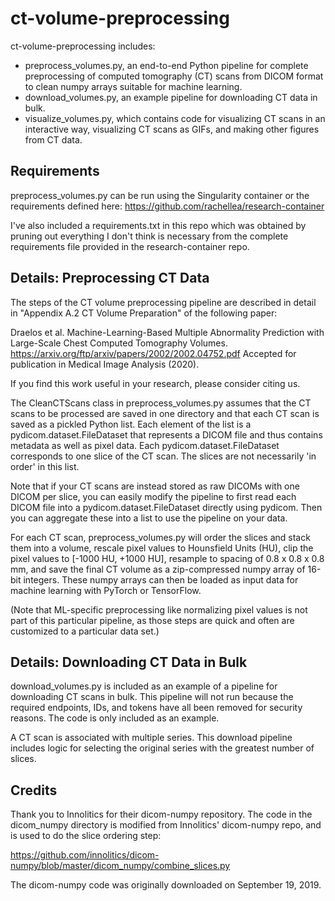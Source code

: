 # ct-volume-preprocessing

ct-volume-preprocessing includes:
* preprocess_volumes.py, an end-to-end Python
pipeline for complete preprocessing of computed tomography (CT) scans from
DICOM format to clean numpy arrays suitable for machine learning.
* download_volumes.py, an example pipeline for downloading CT data in bulk.
* visualize_volumes.py, which contains code for visualizing CT scans in
an interactive way, visualizing CT scans as GIFs, and making other figures
from CT data.

## Requirements

preprocess_volumes.py can be run using the Singularity container or
the requirements defined here: https://github.com/rachellea/research-container

I've also included a requirements.txt in this repo which was
obtained by pruning out everything I don't think is necessary from the
complete requirements file provided in the research-container repo. 

## Details: Preprocessing CT Data

The steps of the CT volume preprocessing pipeline are described in detail in
"Appendix A.2 CT Volume Preparation" of the following paper:

Draelos et al. Machine-Learning-Based Multiple Abnormality Prediction with
Large-Scale Chest Computed Tomography Volumes.
https://arxiv.org/ftp/arxiv/papers/2002/2002.04752.pdf
Accepted for publication in Medical Image Analysis (2020).

If you find this work useful in your research, please consider citing us.

The CleanCTScans class in preprocess_volumes.py assumes that the CT scans
to be processed are saved in one directory and that each CT scan is saved as
a pickled Python list. Each element of the list is a pydicom.dataset.FileDataset
that represents a DICOM file and thus contains metadata as well as pixel data.
Each pydicom.dataset.FileDataset corresponds to one slice of the CT scan.
The slices are not necessarily 'in order' in this list.

Note that if your CT scans are instead stored as raw DICOMs with one DICOM per
slice, you can easily modify the pipeline to first read each DICOM file into a
pydicom.dataset.FileDataset directly using pydicom. Then you can aggregate these
into a list to use the pipeline on your data.

For each CT scan, preprocess_volumes.py will order the slices and stack
them into a volume, rescale pixel values to Hounsfield Units (HU), clip
the pixel values to [-1000 HU, +1000 HU], resample to spacing of
0.8 x 0.8 x 0.8 mm, and save the final CT volume as a zip-compressed
numpy array of 16-bit integers. These numpy arrays can then be loaded
as input data for machine learning with PyTorch or TensorFlow.

(Note that ML-specific preprocessing like normalizing pixel values is
not part of this particular pipeline, as those steps are quick and often are
customized to a particular data set.)

## Details: Downloading CT Data in Bulk

download_volumes.py is included as an example of a pipeline for downloading
CT scans in bulk. This pipeline will not run because the required endpoints,
IDs, and tokens have all been removed for security reasons. The code is only
included as an example.

A CT scan is associated with multiple series. This download pipeline includes
logic for selecting the original series with the greatest number of slices.

## Credits

Thank you to Innolitics for their dicom-numpy repository. The code in
the dicom_numpy directory is modified from Innolitics' dicom-numpy repo, and
is used to do the slice ordering step:

https://github.com/innolitics/dicom-numpy/blob/master/dicom_numpy/combine_slices.py

The dicom-numpy code was originally downloaded on September 19, 2019.
